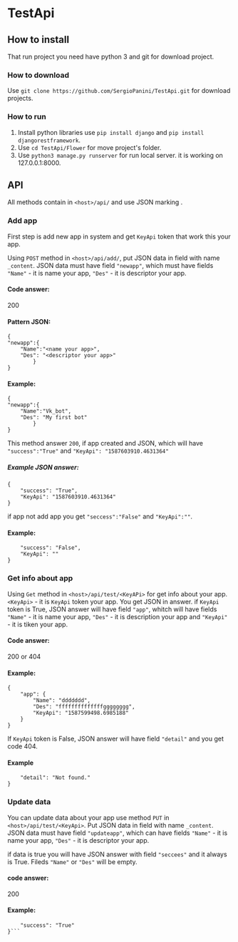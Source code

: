 # TestApi


## How to install 

That run project you need have python 3 and git for download project.

### How to download
Use `git clone https://github.com/SergioPanini/TestApi.git` for download projects. 

### How to run
1) Install python libraries use `pip install django` and `pip install djangorestframework`.
2) Use `cd TestApi/Flower` for move project's folder.  
3) Use `python3 manage.py runserver` for run local server. it is working on 127.0.0.1:8000.  


## API

All methods contain in `<host>/api/` and use JSON marking .

### Add app

First step is add new app in system and get `KeyApi` token that work this your app.

Using `POST` method in `<host>/api/add/`, put JSON data in field with name `_content`.
JSON data must have field `"newapp"`, which must have fields `"Name"` - it is name your app, `"Des"` - it is descriptor your app.

#### Code answer:
200

#### Pattern JSON:
```
{
"newapp":{
    "Name":"<name your app>",
    "Des": "<descriptor your app>"
        }
}
```
#### Example:
```
{
"newapp":{
    "Name":"Vk_bot",
    "Des": "My first bot"
        }
}
```
This method answer `200`, if app created and JSON, which will have `"success":"True"` and `"KeyApi": "1587603910.4631364"`
##### Example JSON answer:
```
{
    "success": "True",
    "KeyApi": "1587603910.4631364"
}
```
if app not add app you get `"seccess":"False"` and `"KeyApi":""`.
#### Example:

```{
    "success": "False",
    "KeyApi": ""
}
```
### Get info about app

Using `Get` method in `<host>/api/test/<KeyAPi>` for get info about your app.`<KeyApi>` - it is `KeyApi` token your app. You get JSON in answer. 
if `KeyApi` token is True, JSON answer will have field `"app"`, whitch will have fields `"Name"` - it is name your app, `"Des"` - it is description your app and `"KeyApi"` - it is tiken your app.
#### Code answer:
200 or 404
#### Example:
```
{
    "app": {
        "Name": "ddddddd",
        "Des": "ffffffffffffffgggggggg",
        "KeyApi": "1587599498.6985188"
    }
}
```

If `KeyApi` token is False, JSON answer will have field `"detail"` and you get code 404.
#### Example
```{
    "detail": "Not found."
}
```

### Update data

You can update data about your app use method `PUT` in `<host>/api/test/<KeyApi>`. Put JSON data in field with name `_content`.
JSON data must have field `"updateapp"`, which can have fields `"Name"` - it is name your app, `"Des"` - it is descriptor your app. 

if data is true you will have JSON answer with field `"seccees"` and it always is True. Fileds `"Name"` or `"Des"` will be empty.

#### code answer:
200

#### Example:
```{
    "success": "True"
}```

